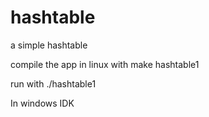 # hashtable
a simple hashtable

compile the app in linux with
make hashtable1

run with
./hashtable1

In windows
IDK
